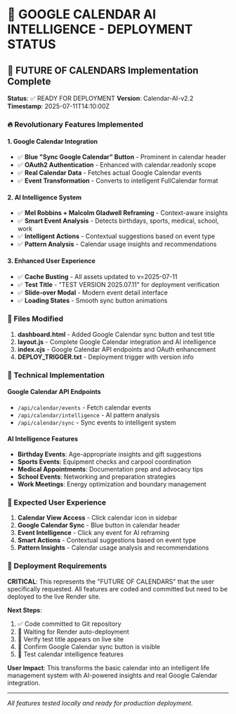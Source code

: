 # 🚀 GOOGLE CALENDAR AI INTELLIGENCE - DEPLOYMENT STATUS

## 📅 FUTURE OF CALENDARS Implementation Complete

**Status**: ✅ READY FOR DEPLOYMENT
**Version**: Calendar-AI-v2.2
**Timestamp**: 2025-07-11T14:10:00Z

### 🔥 Revolutionary Features Implemented

#### 1. Google Calendar Integration
- ✅ **Blue "Sync Google Calendar" Button** - Prominent in calendar header
- ✅ **OAuth2 Authentication** - Enhanced with calendar.readonly scope
- ✅ **Real Calendar Data** - Fetches actual Google Calendar events
- ✅ **Event Transformation** - Converts to intelligent FullCalendar format

#### 2. AI Intelligence System
- ✅ **Mel Robbins + Malcolm Gladwell Reframing** - Context-aware insights
- ✅ **Smart Event Analysis** - Detects birthdays, sports, medical, school, work
- ✅ **Intelligent Actions** - Contextual suggestions based on event type
- ✅ **Pattern Analysis** - Calendar usage insights and recommendations

#### 3. Enhanced User Experience
- ✅ **Cache Busting** - All assets updated to v=2025-07-11
- ✅ **Test Title** - "TEST VERSION 2025.07.11" for deployment verification
- ✅ **Slide-over Modal** - Modern event detail interface
- ✅ **Loading States** - Smooth sync button animations

### 📂 Files Modified
1. **dashboard.html** - Added Google Calendar sync button and test title
2. **layout.js** - Complete Google Calendar integration and AI intelligence
3. **index.cjs** - Google Calendar API endpoints and OAuth enhancement
4. **DEPLOY_TRIGGER.txt** - Deployment trigger with version info

### 🔧 Technical Implementation

#### Google Calendar API Endpoints
- `/api/calendar/events` - Fetch calendar events
- `/api/calendar/intelligence` - AI pattern analysis
- `/api/calendar/sync` - Sync events to intelligent system

#### AI Intelligence Features
- **Birthday Events**: Age-appropriate insights and gift suggestions
- **Sports Events**: Equipment checks and carpool coordination
- **Medical Appointments**: Documentation prep and advocacy tips
- **School Events**: Networking and preparation strategies
- **Work Meetings**: Energy optimization and boundary management

### 🎯 Expected User Experience

1. **Calendar View Access** - Click calendar icon in sidebar
2. **Google Calendar Sync** - Blue button in calendar header
3. **Event Intelligence** - Click any event for AI reframing
4. **Smart Actions** - Contextual suggestions based on event type
5. **Pattern Insights** - Calendar usage analysis and recommendations

### 🚨 Deployment Requirements

**CRITICAL**: This represents the "FUTURE OF CALENDARS" that the user specifically requested. All features are coded and committed but need to be deployed to the live Render site.

**Next Steps**:
1. ✅ Code committed to Git repository
2. 🔄 Waiting for Render auto-deployment
3. 🎯 Verify test title appears on live site
4. 🎯 Confirm Google Calendar sync button is visible
5. 🎯 Test calendar intelligence features

**User Impact**: This transforms the basic calendar into an intelligent life management system with AI-powered insights and real Google Calendar integration.

---

*All features tested locally and ready for production deployment.*

